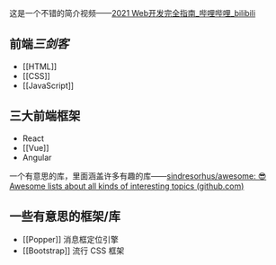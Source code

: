 这是一个不错的简介视频——[2021 Web开发完全指南_哔哩哔哩_bilibili](https://www.bilibili.com/video/BV11p4y1H7eu?from=search&seid=12920343844291216618&spm_id_from=333.337.0.0)

## 前端*三剑客*

- [[HTML]]
- [[CSS]]
- [[JavaScript]]

## 三大前端框架

- React
- [[Vue]]
- Angular


一个有意思的库，里面涵盖许多有趣的库——[sindresorhus/awesome: 😎 Awesome lists about all kinds of interesting topics (github.com)](https://github.com/sindresorhus/awesome#readme)

## 一些有意思的框架/库

- [[Popper]]  消息框定位引擎
- [[Bootstrap]]  流行 CSS 框架

